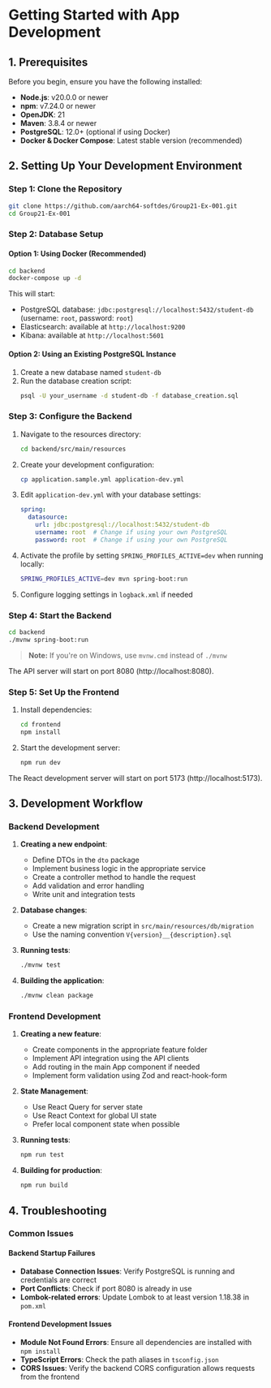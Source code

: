 # Getting Started with App Development

## 1. Prerequisites
Before you begin, ensure you have the following installed:

- **Node.js**: v20.0.0 or newer
- **npm**: v7.24.0 or newer
- **OpenJDK**: 21
- **Maven**: 3.8.4 or newer
- **PostgreSQL**: 12.0+ (optional if using Docker)
- **Docker & Docker Compose**: Latest stable version (recommended)

## 2. Setting Up Your Development Environment

### Step 1: Clone the Repository

```bash
git clone https://github.com/aarch64-softdes/Group21-Ex-001.git
cd Group21-Ex-001
```

### Step 2: Database Setup

#### Option 1: Using Docker (Recommended)

```bash
cd backend
docker-compose up -d
```

This will start:
- PostgreSQL database: `jdbc:postgresql://localhost:5432/student-db` (username: `root`, password: `root`)
- Elasticsearch: available at `http://localhost:9200`
- Kibana: available at `http://localhost:5601`

#### Option 2: Using an Existing PostgreSQL Instance

1. Create a new database named `student-db`
2. Run the database creation script:
   ```bash
   psql -U your_username -d student-db -f database_creation.sql
   ```

### Step 3: Configure the Backend

1. Navigate to the resources directory:
   ```bash
   cd backend/src/main/resources
   ```

2. Create your development configuration:
   ```bash
   cp application.sample.yml application-dev.yml
   ```

3. Edit `application-dev.yml` with your database settings:
   ```yaml
   spring:
     datasource:
       url: jdbc:postgresql://localhost:5432/student-db
       username: root  # Change if using your own PostgreSQL
       password: root  # Change if using your own PostgreSQL
   ```
4. Activate the profile by setting `SPRING_PROFILES_ACTIVE=dev` when running locally:
   ```bash
   SPRING_PROFILES_ACTIVE=dev mvn spring-boot:run
   ```

5. Configure logging settings in `logback.xml` if needed

### Step 4: Start the Backend

```bash
cd backend
./mvnw spring-boot:run
```

> **Note:** If you're on Windows, use `mvnw.cmd` instead of `./mvnw`

The API server will start on port 8080 (http://localhost:8080).

### Step 5: Set Up the Frontend

1. Install dependencies:
   ```bash
   cd frontend
   npm install
   ```

2. Start the development server:
   ```bash
   npm run dev
   ```
The React development server will start on port 5173 (http://localhost:5173).

## 3. Development Workflow

### Backend Development

1. **Creating a new endpoint**:
   - Define DTOs in the `dto` package
   - Implement business logic in the appropriate service
   - Create a controller method to handle the request
   - Add validation and error handling
   - Write unit and integration tests

2. **Database changes**:
   - Create a new migration script in `src/main/resources/db/migration`
   - Use the naming convention `V{version}__{description}.sql`

3. **Running tests**:
   ```bash
   ./mvnw test
   ```

4. **Building the application**:
   ```bash
   ./mvnw clean package
   ```


### Frontend Development

1. **Creating a new feature**:
   - Create components in the appropriate feature folder
   - Implement API integration using the API clients
   - Add routing in the main App component if needed
   - Implement form validation using Zod and react-hook-form

2. **State Management**:
   - Use React Query for server state
   - Use React Context for global UI state
   - Prefer local component state when possible

3. **Running tests**:
   ```bash
   npm run test
   ```

4. **Building for production**:
   ```bash
   npm run build
   ```

## 4. Troubleshooting

### Common Issues

#### Backend Startup Failures

- **Database Connection Issues**: Verify PostgreSQL is running and credentials are correct
- **Port Conflicts**: Check if port 8080 is already in use
- **Lombok-related errors**: Update Lombok to at least version 1.18.38 in `pom.xml`

#### Frontend Development Issues

- **Module Not Found Errors**: Ensure all dependencies are installed with `npm install`
- **TypeScript Errors**: Check the path aliases in `tsconfig.json`
- **CORS Issues**: Verify the backend CORS configuration allows requests from the frontend